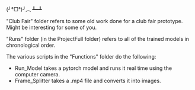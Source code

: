 (╯°□°)╯︵ ┻━┻ 

"Club Fair" folder refers to some old work done for a club fair prototype. Might be interesting for some of you.

"Runs" folder (in the ProjectFull folder) refers to all of the trained models in chronological order.

The various scripts in the "Functions" folder do the following:
- Run_Model takes a pytorch model and runs it real time using the computer camera.
- Frame_Splitter takes a .mp4 file and converts it into images.
